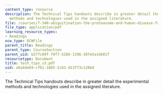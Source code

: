 ```yaml
---
content_type: resource
description: The Technical Tips handouts describe in greater detail the experimental
  methods and technologies used in the assigned literature.
file: /courses/7-340-ubiquitination-the-proteasome-and-human-disease-fall-2004/a6a44eb9cfb118852c63d13f73c1206d_tech_tips_s3.pdf
file_type: application/pdf
learning_resource_types:
- Readings
ocw_type: OCWFile
parent_title: Readings
parent_type: CourseSection
parent_uid: b277c09f-79f7-528d-1196-387e5a14b01f
resourcetype: Document
title: tech_tips_s3.pdf
uid: a6a44eb9-cfb1-1885-2c63-d13f73c1206d
---
```

The Technical Tips handouts describe in greater detail the experimental methods and technologies used in the assigned literature.

